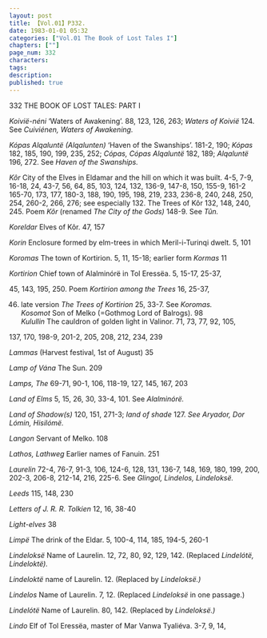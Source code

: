 ```yaml
---
layout: post
title: 【Vol.01】P332.
date: 1983-01-01 05:32
categories: ["Vol.01 The Book of Lost Tales I"]
chapters: [""]
page_num: 332
characters: 
tags: 
description: 
published: true
---
```


<p style="text-indent: 0;">
332      THE BOOK OF LOST TALES: PART I
</p>

<I>Koivië-néni </I> ‘Waters of Awakening’. 88, 123, 126, 263; <I>Waters of Koivië</I> 124. See <I>Cuiviénen, Waters of Awakening.</I>

<I>Kópas Alqaluntë (Alqalunten)</I> ‘Haven of the Swanships’. 181-2, 190; <I>Kópas</I> 182, 185, 190, 199, 235, 252; <I>Cópas, Cópas Alqaluntë</I> 182, 189; <I>Alqaluntë</I> 196, 272. See <I>Haven of the Swanships.</I>

<I>Kôr  </I> City of the Elves in Eldamar and the hill on which it was built. 4-5, 7-9, 16-18, 24, 43-7, 56, 64, 85, 103, 124, 132, 136-9, 147-8, 150, 155-9, 161-2 165-70, 173, 177, 180-3, 188, 190, 195, 198, 219, 233, 236-8, 240, 248, 250, 254, 260-2, 266, 276; see especially 132. The Trees of Kôr 132, 148, 240, 245. Poem <I>Kôr</I> (renamed <I>The City of the Gods)</I> 148-9. See <I>Tûn.</I>

<I>Koreldar  </I> Elves of Kôr. 47, 157

<I>Korin  </I> Enclosure formed by elm-trees in which Meril-i-Turinqi dwelt. 5, 101

<I>Koromas  </I> The town of Kortirion. 5, 11, 15-18; earlier form <I>Kormas</I> 11

<I>Kortirion  </I> Chief town of Alalminórë in Tol Eressëa. 5, 15-17, 25-37,

45, 143, 195, 250. Poem <I>Kortirion among the Trees</I> 16, 25-37,

46. late version <I>The Trees of Kortirion</I> 25, 33-7. See <I>Koromas.<BR>Kosomot   </I> Son of Melko (=Gothmog Lord of Balrogs). 98<BR><I>Kulullin   </I> The cauldron of golden light in Valinor. 71, 73, 77, 92, 105,

137, 170, 198-9, 201-2, 205, 208, 212, 234, 239

<I>Lammas   </I> (Harvest festival, 1st of August) 35

<I>Lamp of Vána   </I> The Sun. 209

<I>Lamps, The  </I> 69-71, 90-1, 106, 118-19, 127, 145, 167, 203

<I>Land of Elms  </I> 5, 15, 26, 30, 33-4, 101. See <I>Alalminórë.</I>

<I>Land of Shadow(s)   </I> 120, 151, 271-3; <I>land of  shade</I> 127. <I>See Aryador, Dor Lómin, Hisilómë.</I>

<I>Langon   </I> Servant of Melko. 108

<I>Lathos, Lathweg   </I> Earlier names of Fanuin. 251

<I>Laurelin   </I> 72-4, 76-7, 91-3, 106, 124-6, 128, 131, 136-7, 148, 169, 180, 199, 200, 202-3, 206-8, 212-14, 216, 225-6. See <I>Glingol, Lindelos, Lindeloksë.</I>

<I>Leeds   </I> 115, 148, 230

<I>Letters of J. R. R. Tolkien   </I> 12, 16, 38-40

<I>Light-elves   </I> 38

<I>Limpë  </I> The drink of the Eldar. 5, 100-4, 114, 185, 194-5, 260-1

<I>Lindeloksë</I> Name of Laurelin. 12, 72, 80, 92, 129, 142. (Replaced <I>Lindelótë, Lindeloktë).</I>

<I>Lindeloktë</I> name of Laurelin. 12. (Replaced by <I>Lindeloksë.)</I>

<I>Lindelos  </I> Name of Laurelin. 7, 12. (Replaced <I>Lindeloksë</I> in one passage.)

<I>Lindelótë</I> Name of Laurelin. 80, 142. (Replaced by <I>Lindeloksë.)</I>

<I>Lindo  </I> Elf of Tol Eressëa, master of Mar Vanwa Tyaliéva. 3-7, 9, 14,

